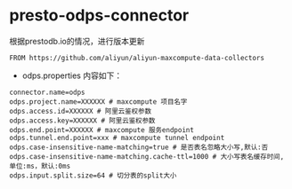 # presto-odps-connector

根据prestodb.io的情况，进行版本更新

```
FROM https://github.com/aliyun/aliyun-maxcompute-data-collectors
```


- odps.properties 内容如下：
```text
connector.name=odps 
odps.project.name=XXXXXX # maxcompute 项目名字
odps.access.id=XXXXXX # 阿里云鉴权参数
odps.access.key=XXXXXX # 阿里云鉴权参数
odps.end.point=XXXXXX # maxcompute 服务endpoint
odps.tunnel.end.point=xxx # maxcompute tunnel endpoint
odps.case-insensitive-name-matching=true # 是否表名忽略大小写,默认:否
odps.case-insensitive-name-matching.cache-ttl=1000 # 大小写表名缓存时间,单位:ms，默认:0ms
odps.input.split.size=64 # 切分表的split大小

```